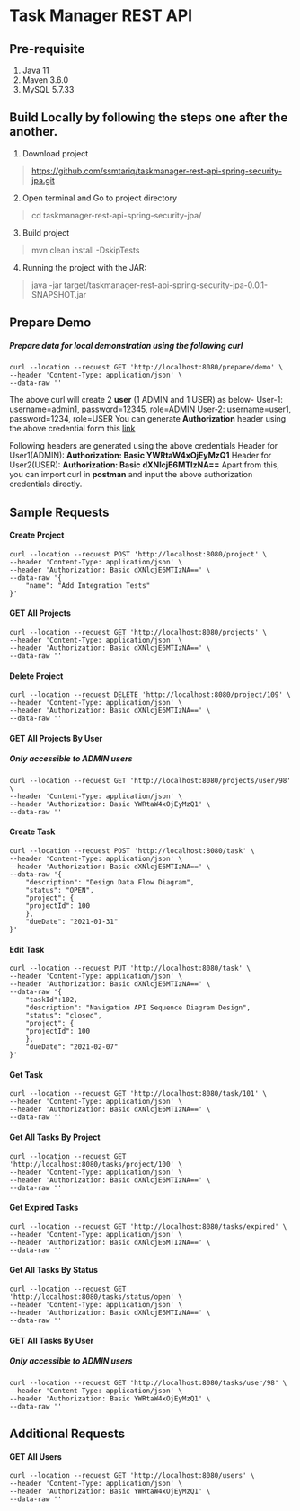 # Task Manager REST API

## Pre-requisite
1. Java 11
1. Maven 3.6.0
1. MySQL 5.7.33

## Build Locally by following the steps one after the another.
1. Download project
> https://github.com/ssmtariq/taskmanager-rest-api-spring-security-jpa.git

2. Open terminal and Go to project directory
> cd taskmanager-rest-api-spring-security-jpa/

3. Build project
> mvn clean install -DskipTests

4. Running the project with the JAR:
> java -jar target/taskmanager-rest-api-spring-security-jpa-0.0.1-SNAPSHOT.jar

## Prepare Demo
##### Prepare data for local demonstration using the following curl
	curl --location --request GET 'http://localhost:8080/prepare/demo' \
	--header 'Content-Type: application/json' \
	--data-raw ''

The above curl will create 2 **user** (1 ADMIN and 1 USER) as below-
User-1: username=admin1, password=12345, role=ADMIN
User-2: username=user1, password=1234, role=USER
You can generate **Authorization** header using the above credential form this [link](https://www.blitter.se/utils/basic-authentication-header-generator/)

Following headers are generated using the above credentials
Header for User1(ADMIN): **Authorization: Basic YWRtaW4xOjEyMzQ1**
Header for User2(USER): **Authorization: Basic dXNlcjE6MTIzNA==**
Apart from this, you can import curl in **postman** and input the above authorization credentials directly.
## Sample Requests
#### Create Project
	curl --location --request POST 'http://localhost:8080/project' \
	--header 'Content-Type: application/json' \
	--header 'Authorization: Basic dXNlcjE6MTIzNA==' \
	--data-raw '{
	    "name": "Add Integration Tests"
	}'

#### GET All Projects
	curl --location --request GET 'http://localhost:8080/projects' \
	--header 'Content-Type: application/json' \
	--header 'Authorization: Basic dXNlcjE6MTIzNA==' \
	--data-raw ''

#### Delete Project
	curl --location --request DELETE 'http://localhost:8080/project/109' \
	--header 'Content-Type: application/json' \
	--header 'Authorization: Basic dXNlcjE6MTIzNA==' \
	--data-raw ''

#### GET All Projects By User
##### Only accessible to ADMIN users
	curl --location --request GET 'http://localhost:8080/projects/user/98' \
	--header 'Content-Type: application/json' \
	--header 'Authorization: Basic YWRtaW4xOjEyMzQ1' \
	--data-raw ''

#### Create Task
	curl --location --request POST 'http://localhost:8080/task' \
	--header 'Content-Type: application/json' \
	--header 'Authorization: Basic dXNlcjE6MTIzNA==' \
	--data-raw '{
	    "description": "Design Data Flow Diagram",
	    "status": "OPEN",
	    "project": {
		"projectId": 100
	    },
	    "dueDate": "2021-01-31"
	}'

#### Edit Task
	curl --location --request PUT 'http://localhost:8080/task' \
	--header 'Content-Type: application/json' \
	--header 'Authorization: Basic dXNlcjE6MTIzNA==' \
	--data-raw '{
	    "taskId":102,
	    "description": "Navigation API Sequence Diagram Design",
	    "status": "closed",
	    "project": {
		"projectId": 100
	    },
	    "dueDate": "2021-02-07"
	}'

#### Get Task
	curl --location --request GET 'http://localhost:8080/task/101' \
	--header 'Content-Type: application/json' \
	--header 'Authorization: Basic dXNlcjE6MTIzNA==' \
	--data-raw ''

#### Get All Tasks By Project
	curl --location --request GET 'http://localhost:8080/tasks/project/100' \
	--header 'Content-Type: application/json' \
	--header 'Authorization: Basic dXNlcjE6MTIzNA==' \
	--data-raw ''

#### Get Expired Tasks
	curl --location --request GET 'http://localhost:8080/tasks/expired' \
	--header 'Content-Type: application/json' \
	--header 'Authorization: Basic dXNlcjE6MTIzNA==' \
	--data-raw ''

#### Get All Tasks By Status
	curl --location --request GET 'http://localhost:8080/tasks/status/open' \
	--header 'Content-Type: application/json' \
	--header 'Authorization: Basic dXNlcjE6MTIzNA==' \
	--data-raw ''

#### GET All Tasks By User
##### Only accessible to ADMIN users
	curl --location --request GET 'http://localhost:8080/tasks/user/98' \
	--header 'Content-Type: application/json' \
	--header 'Authorization: Basic YWRtaW4xOjEyMzQ1' \
	--data-raw ''

## Additional Requests
#### GET All Users
	curl --location --request GET 'http://localhost:8080/users' \
	--header 'Content-Type: application/json' \
	--header 'Authorization: Basic YWRtaW4xOjEyMzQ1' \
	--data-raw ''
